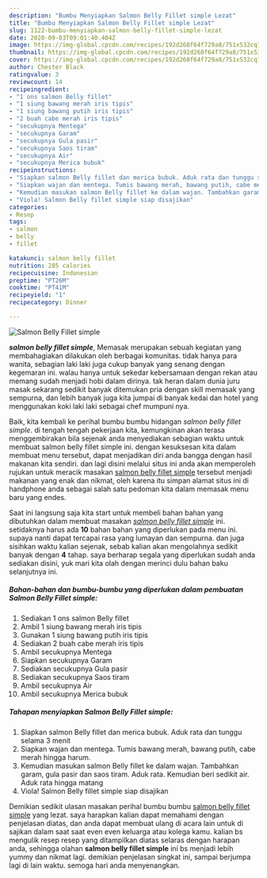 ```yaml
---
description: "Bumbu Menyiapkan Salmon Belly Fillet simple Lezat"
title: "Bumbu Menyiapkan Salmon Belly Fillet simple Lezat"
slug: 1122-bumbu-menyiapkan-salmon-belly-fillet-simple-lezat
date: 2020-09-03T09:01:40.404Z
image: https://img-global.cpcdn.com/recipes/192d268f64f729a8/751x532cq70/salmon-belly-fillet-simple-foto-resep-utama.jpg
thumbnail: https://img-global.cpcdn.com/recipes/192d268f64f729a8/751x532cq70/salmon-belly-fillet-simple-foto-resep-utama.jpg
cover: https://img-global.cpcdn.com/recipes/192d268f64f729a8/751x532cq70/salmon-belly-fillet-simple-foto-resep-utama.jpg
author: Chester Black
ratingvalue: 3
reviewcount: 14
recipeingredient:
- "1 ons salmon Belly fillet"
- "1 siung bawang merah iris tipis"
- "1 siung bawang putih iris tipis"
- "2 buah cabe merah iris tipis"
- "secukupnya Mentega"
- "secukupnya Garam"
- "secukupnya Gula pasir"
- "secukupnya Saos tiram"
- "secukupnya Air"
- "secukupnya Merica bubuk"
recipeinstructions:
- "Siapkan salmon Belly fillet dan merica bubuk. Aduk rata dan tunggu selama 3 menit"
- "Siapkan wajan dan mentega. Tumis bawang merah, bawang putih, cabe merah hingga harum."
- "Kemudian masukan salmon Belly fillet ke dalam wajan. Tambahkan garam, gula pasir dan saos tiram. Aduk rata. Kemudian beri sedikit air. Aduk rata hingga matang"
- "Viola! Salmon Belly fillet simple siap disajikan"
categories:
- Resep
tags:
- salmon
- belly
- fillet

katakunci: salmon belly fillet 
nutrition: 285 calories
recipecuisine: Indonesian
preptime: "PT26M"
cooktime: "PT41M"
recipeyield: "1"
recipecategory: Dinner

---
```



![Salmon Belly Fillet simple](https://img-global.cpcdn.com/recipes/192d268f64f729a8/751x532cq70/salmon-belly-fillet-simple-foto-resep-utama.jpg)

<b><i>salmon belly fillet simple</i></b>, Memasak merupakan sebuah kegiatan yang membahagiakan dilakukan oleh berbagai komunitas. tidak hanya para wanita, sebagian laki laki juga cukup banyak yang senang dengan kegemaran ini. walau hanya untuk sekedar kebersamaan dengan rekan atau memang sudah menjadi hobi dalam dirinya. tak heran dalam dunia juru masak sekarang sedikit banyak ditemukan pria dengan skill memasak yang sempurna, dan lebih banyak juga kita jumpai di banyak kedai dan hotel yang menggunakan koki laki laki sebagai chef mumpuni nya.



Baik, kita kembali ke perihal bumbu bumbu hidangan <i>salmon belly fillet simple</i>. di tengah tengah pekerjaan kita, kemungkinan akan terasa menggembirakan bila sejenak anda menyediakan sebagian waktu untuk membuat salmon belly fillet simple ini. dengan kesuksesan kita dalam membuat menu tersebut, dapat menjadikan diri anda bangga dengan hasil makanan kita sendiri. dan lagi disini melalui situs ini anda akan memperoleh rujukan untuk meracik masakan <u>salmon belly fillet simple</u> tersebut menjadi makanan yang enak dan nikmat, oleh karena itu simpan alamat situs ini di handphone anda sebagai salah satu pedoman kita dalam memasak menu baru yang endes.


Saat ini langsung saja kita start untuk membeli bahan bahan yang dibutuhkan dalam membuat masakan <u><i>salmon belly fillet simple</i></u> ini. setidaknya harus ada <b>10</b> bahan bahan yang diperlukan pada menu ini. supaya nanti dapat tercapai rasa yang lumayan dan sempurna. dan juga sisihkan waktu kalian sejenak, sebab kalian akan mengolahnya sedikit banyak dengan <b>4</b> tahap. saya berharap segala yang diperlukan sudah anda sediakan disini, yuk mari kita olah dengan merinci dulu bahan baku selanjutnya ini.

<!--inarticleads1-->

##### Bahan-bahan dan bumbu-bumbu yang diperlukan dalam pembuatan Salmon Belly Fillet simple:

1. Sediakan 1 ons salmon Belly fillet
1. Ambil 1 siung bawang merah iris tipis
1. Gunakan 1 siung bawang putih iris tipis
1. Sediakan 2 buah cabe merah iris tipis
1. Ambil secukupnya Mentega
1. Siapkan secukupnya Garam
1. Sediakan secukupnya Gula pasir
1. Sediakan secukupnya Saos tiram
1. Ambil secukupnya Air
1. Ambil secukupnya Merica bubuk




<!--inarticleads2-->

##### Tahapan menyiapkan Salmon Belly Fillet simple:

1. Siapkan salmon Belly fillet dan merica bubuk. Aduk rata dan tunggu selama 3 menit
1. Siapkan wajan dan mentega. Tumis bawang merah, bawang putih, cabe merah hingga harum.
1. Kemudian masukan salmon Belly fillet ke dalam wajan. Tambahkan garam, gula pasir dan saos tiram. Aduk rata. Kemudian beri sedikit air. Aduk rata hingga matang
1. Viola! Salmon Belly fillet simple siap disajikan




Demikian sedikit ulasan masakan perihal bumbu bumbu <u>salmon belly fillet simple</u> yang lezat. saya harapkan kalian dapat memahami dengan penjelasan diatas, dan anda dapat membuat ulang di acara lain untuk di sajikan dalam saat saat even even keluarga atau kolega kamu. kalian bs mengulik resep resep yang ditampilkan diatas selaras dengan harapan anda, sehingga olahan <b>salmon belly fillet simple</b> ini bs menjadi lebih yummy dan nikmat lagi. demikian penjelasan singkat ini, sampai berjumpa lagi di lain waktu. semoga hari anda menyenangkan.
